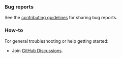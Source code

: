 ### Bug reports

See the [contributing guidelines](CONTRIBUTING.md) for sharing bug reports.

### How-to

For general troubleshooting or help getting started:

- Join [GitHub Discussions](https://github.com/coreui/coreui-angular/discussions).
